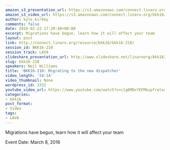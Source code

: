 ```yaml
---
amazon_s3_presentation_url: https://s3.amazonaws.com/connect.linaro.org/bkk16/Presentations/Tuesday/BKK16-210.pdf
amazon_s3_video_url: https://s3.amazonaws.com/connect.linaro.org/bkk16/Videos/Tuesday/BKK16-210%20Migrating%20to%20the%20new%20dispatcher.mp4
author: kyle.kirkby
comments: false
date: 2016-02-22 17:20:40+00:00
excerpt: Migrations have begun, learn how it will affect your team
layout: post
link: http://connect.linaro.org/resource/bkk16/bkk16-210/
session_id: BKK16-210
session_track: LAVA
slideshare_presentation_url: http://www.slideshare.net/linaroorg/bkk16210-migrating-to-the-new-dispatcher
slug: bkk16-210
speakers: Neil Williams
title: 'BKK16-210: Migrating to the new dispatcher'
video_length: '54:14'
video_thumbnail: None
wordpress_id: 3332
youtube_video_url: https://www.youtube.com/watch?v=c1g6MDxYEFM&spfreload=10
categories:
- bkk16
post_format:
- Video
tags:
- LAVA
---
```


Migrations have begun, learn how it will affect your team

Event Date: March 8, 2016
